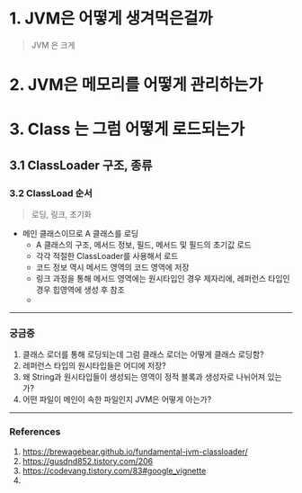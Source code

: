 
# 1. JVM은 어떻게 생겨먹은걸까

> JVM 은 크게 

# 2. JVM은 메모리를 어떻게 관리하는가


# 3. Class 는 그럼 어떻게 로드되는가
## 3.1 ClassLoader 구조, 종류


### 3.2 ClassLoad 순서
> 로딩, 링크, 초기화

- 메인 클래스이므로 A 클래스를 로딩
	- A 클래스의 구조, 메서드 정보, 필드, 메서드 및 필드의 초기값 로드
	- 각각 적절한 ClassLoader를 사용해서 로드
	- 코드 정보 역시 메서드 영역의 코드 영역에 저장
	- 링크 과정을 통해 메서드 영역에는 원시타입인 경우 제자리에, 레퍼런스 타입인 경우 힙영역에 생성 후 참조
	- 

--- 
### 궁금증

1. 클래스 로더를 통해 로딩되는데 그럼 클래스 로더는 어떻게 클래스 로딩함?
2. 레퍼런스 타입의 원시타입들은 어디에 저장?
3. 왜 String과 원시타입들이 생성되는 영역이 정적 블록과 생성자로 나뉘어져 있는가?
4. 어떤 파일이 메인이 속한 파일인지 JVM은 어떻게 아는가?

---
### References
1. https://brewagebear.github.io/fundamental-jvm-classloader/
2. https://gusdnd852.tistory.com/206
3. https://codevang.tistory.com/83#google_vignette
4. 
